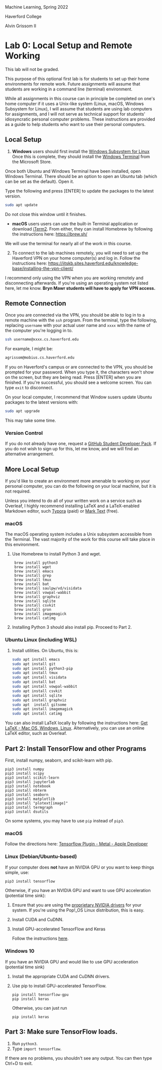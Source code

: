 Machine Learning, Spring 2022

Haverford College

Alvin Grissom II

# Lab 0: Local Setup and Remote Working

This lab will not be graded.

This purpose of this optional first lab is for students to set up their home environments for remote work.  Future assignments will assume that students are working in a command line (terminal) environment. 

While all assignments in this course can in principle be completed on one's home computer if it uses a Unix-like system (Linux, macOS, Windows Subsystem for Linux), I will assume that students are using lab computers for assignments, and I will not serve as technical support for students' idiosyncratic personal computer problems.  These instructions are provided as a guide to help students who want to use their personal computers.

## Local Setup

1. **Windows** users should first install the [Windows Subsystem for Linux](https://docs.microsoft.com/en-us/windows/wsl/install)  Once this is complete, they should install the [Windows Terminal](https://www.microsoft.com/en-us/p/windows-terminal/9n0dx20hk701?activetab=pivot:overviewtab) from the Microsoft Store. 


Once both Ubuntu and Windows Terminal have been installed, open Windows Terminal.  There should be an option to open an Ubuntu tab (which can be set as the default).  Open it.

Type the following and press [ENTER] to update the packages to the latest version.

```bash
sudo apt update
```

Do not close this window until it finishes.

* **macOS** users users can use the built-in Terminal application or download [iTerm2](https://iterm2.com/).  From either, they can install Homebrew by following the instructions here: https://brew.sh/

We will use the terminal for nearly all of the work in this course.

2. To connect to the lab machines remotely, you will need to set up the Haverford VPN on your home computer(s) and log in.  Follow the instructions here: https://iitskb.sites.haverford.edu/knowledge-base/installing-the-vpn-client/

I recommend only using the VPN when you are working remotely and disconnecting afterwards.  If you're using an operating system not listed here, let me know.  **Bryn Mawr students will have to apply for VPN access.**

## Remote Connection

Once you are connected via the VPN, you should be able to log in to a remote machine with the `ssh` program.  From the terminal, type the following, replacing `username` with your actual user name and `xxxx` with the name of the computer you're logging in to.

```bash
ssh username@xxxx.cs.haverford.edu
```

For example, I might be:

```bash
agrissom@mobius.cs.haverford.edu
```

If you on Haverford's campus or are connected to the VPN, you should be prompted for your password.  When you type it, the characters won't show on the screen, but they are being read.  Press [ENTER] when you are finished.  If you're successful, you should see a welcome screen.  You can type `exit` to disconnect.

On your local computer, I recommend that Window susers update Ubuntu packages to the latest versions with:

```bash
sudo apt upgrade
```

This may take some time.

### Version Control

If you do not already have one, request a [GitHub Student Developer Pack](https://education.github.com/pack).  If you do not wish to sign up for this, let me know, and we will find an alternative arrangement.

## More Local Setup

If you'd like to create an environment more amenable to working on your personal computer, you can do the following on your local machine, but it is not required.

Unless you intend to do all of your written work on a service such as Overleaf, I highly recommend installing LaTeX and a LaTeX-enabled Markdown editor, such  [Typora](http://typora.io) (paid) or [Mark Text](https://marktext.app/) (free).

### macOS

The macOS operating system includes a Unix subsystem accessible from the Terminal.  The vast majority of the work for this course will take  place in this environment.

1. Use Homebrew to install Python 3 and wget.
   
   ```
    brew install python3
    brew install wget
    brew install emacs
    brew install grep
    brew install tmux
    brew install bat
    brew install saulpw/vd/visidata
    brew install vowpal-wabbit
    brew install graphviz
    brew install sqlite
    brew install csvkit
    brew install gron
    brew install imagemagick
    brew install catimg
   ```

2. Installing Python 3 should also install pip.  Proceed to Part 2.

### Ubuntu Linux (including WSL)

1. Install utilities.  On Ubuntu, this is:
   
   ```bash
   sudo apt install emacs
   sudo apt install git
   sudo apt install python3-pip
   sudo apt install tmux
   sudo apt install visidata
   sudo apt install bat
   sudo apt install vowpal-wabbit
   sudo apt install csvkit
   sudo apt install sqlite
   sudo apt install graphviz
   sudo apt  install gitsome
   sudo apt install imagemagick
   sudo apt install catimg
   ```

You can also install LaTeX locally by following the instructions here: [Get LaTeX - Mac OS, Windows, Linux](https://www.latex-project.org/get/).  Alternatively, you can use an online LaTeX editor, such as Overleaf.



## Part 2: Install TensorFlow and other Programs

First, install numpy, seaborn, and scikit-learn with pip.

```
pip3 install numpy 
pip3 install scipy
pip3 install scikit-learn
pip3 install jupyterlab
pip3 install notebook
pip3 install nbterm
pip3 install seaborn 
pip3 install matplotlib
pip3 install "plotext[image]"
pip3 install termgraph
pip3 install dsutils
```

On some systems, you may have to use `pip` instead of `pip3`.

### macOS

Follow the directions here: [Tensorflow Plugin - Metal - Apple Developer](https://developer.apple.com/metal/tensorflow-plugin/)

### Linux (Debian/Ubuntu-based)

If your computer does **not** have an NVIDIA GPU or you want to keep things simple, use:

```bash
pip3 install tensorflow
```




Otherwise, if you have an NVIDIA GPU and want to use GPU acceleration (potential time sink):

1. Ensure that you are using the [proprietary NVIDIA drivers](https://www.nvidia.com/object/unix.html) for your system.  If you're using the Pop!_OS Linux distribution, this is easy.

2. Install CUDA and CuDNN.

3. Install GPU-accelerated TensorFlow and Keras
   
   Follow the instructions [here](https://www.tensorflow.org/install/gpu).

### Windows 10

If you have an NVIDIA GPU and would like to use GPU acceleration (potential time sink)

1. Install the appropriate CUDA and CuDNN drivers.

2. Use pip to install GPU-accelerated TensorFlow.
   
   ```
   pip install tensorflow-gpu
   pip install keras
   ```
   
   Otherwise, you can just run
   
   ```
   pip install keras
   ```

## Part 3: Make sure TensorFlow loads.

1. Run `python3`.
2. Type `import tensorflow`.

If there are no problems, you shouldn't see any output.  You can then type Ctrl+D to exit.


